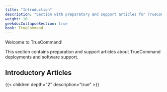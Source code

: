 ```yaml
---
title: "Introduction"
description: "Section with preparatory and support articles for TrueCommand deployments."
weight: 10
geekdocCollapseSection: true
book: TrueCommand
---
```


Welcome to TrueCommand!

This section contains preparation and support articles about TrueCommand deployments and software support.

## Introductory Articles

{{< children depth="2" description="true" >}}
